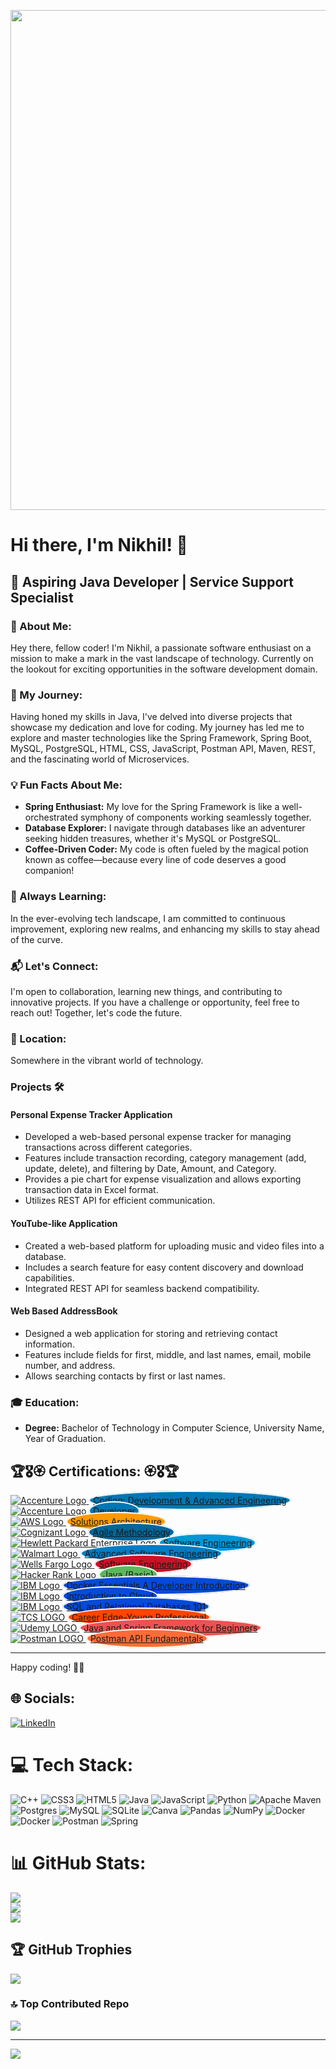 <!-- Header with Gifs -->
<p align="center">
  <img src="nature-landscape-background GIFS.gif" width="800px">
</p>

# Hi there, I'm Nikhil! 👋

## 🚀 Aspiring Java Developer | Service Support Specialist

### 💫 About Me:
Hey there, fellow coder! I'm Nikhil, a passionate software enthusiast on a mission to make a mark in the vast landscape of technology. Currently on the lookout for exciting opportunities in the software development domain.

### 🌱 My Journey:
Having honed my skills in Java, I've delved into diverse projects that showcase my dedication and love for coding. My journey has led me to explore and master technologies like the Spring Framework, Spring Boot, MySQL, PostgreSQL, HTML, CSS, JavaScript, Postman API, Maven, REST, and the fascinating world of Microservices.

### 💡 Fun Facts About Me:
- **Spring Enthusiast:** My love for the Spring Framework is like a well-orchestrated symphony of components working seamlessly together.
- **Database Explorer:** I navigate through databases like an adventurer seeking hidden treasures, whether it's MySQL or PostgreSQL.
- **Coffee-Driven Coder:** My code is often fueled by the magical potion known as coffee—because every line of code deserves a good companion!

### 🚀 Always Learning:
In the ever-evolving tech landscape, I am committed to continuous improvement, exploring new realms, and enhancing my skills to stay ahead of the curve.

### 📬 Let's Connect:
I'm open to collaboration, learning new things, and contributing to innovative projects. If you have a challenge or opportunity, feel free to reach out! Together, let's code the future.

### 📍 Location:
Somewhere in the vibrant world of technology.

### Projects 🛠️

#### Personal Expense Tracker Application
- Developed a web-based personal expense tracker for managing transactions across different categories.
- Features include transaction recording, category management (add, update, delete), and filtering by Date, Amount, and Category.
- Provides a pie chart for expense visualization and allows exporting transaction data in Excel format.
- Utilizes REST API for efficient communication.

#### YouTube-like Application
- Created a web-based platform for uploading music and video files into a database.
- Includes a search feature for easy content discovery and download capabilities.
- Integrated REST API for seamless backend compatibility.

#### Web Based AddressBook
- Designed a web application for storing and retrieving contact information.
- Features include fields for first, middle, and last names, email, mobile number, and address.
- Allows searching contacts by first or last names.

### 🎓 Education:
- **Degree:** Bachelor of Technology in Computer Science, University Name, Year of Graduation.

## 🏆🎖️🏵️ Certifications: 🏵️🎖️🏆

<section id="certificates">

<div class="certificate">
    <a href="Certificates/Accenture Coding Development and Advanced North America.pdf" target="_blank">
        <img src="Certificates/Company Logos/Accenture Logo1.jpg" alt="Accenture Logo" class="company-logo">
        <span style="border-radius: 50%; border: 2px solid white; padding: 5px; background-color: #0077b5;">Coding: Development & Advanced Engineering</span>
    </a>
</div>

<div class="certificate">
    <a href="Certificates/Accenture Virtual Developer Program.pdf" target="_blank">
        <img src="Certificates/Company Logos/Accenture Logo1.jpg" alt="Accenture Logo" class="company-logo">
        <span style="border-radius: 50%; border: 2px solid white; padding: 5px; background-color: #0077b5;">Developer</span>
    </a>
</div>

<div class="certificate">
    <a href="Certificates/AWS Solutions Architecture Virtual Program.pdf" target="_blank">
        <img src="Certificates/Company Logos/AWS LOGO1.png" alt="AWS Logo" class="company-logo">
        <span style="border-radius: 50%; border: 2px solid white; padding: 5px; background-color: #FF9900;">Solutions Architecture</span>
    </a>
</div>

<div class="certificate">
    <a href="Certificates/Cognizant  Agile Methodology Virtual Experience.pdf" target="_blank">
        <img src="Certificates/Company Logos/Cognizant_Logo1.png" alt="Cognizant Logo" class="company-logo">
        <span style="border-radius: 50%; border: 2px solid white; padding: 5px; background-color: #006699;">Agile Methodology</span>
    </a>
</div>

<div class="certificate">
    <a href="Certificates/HPE Software Engineering.pdf" target="_blank">
        <img src="Certificates/Company Logos/HPE Logo.png" alt="Hewlett Packard Enterprise Logo" class="company-logo">
        <span style="border-radius: 50%; border: 2px solid white; padding: 5px; background-color: #0096D6;">Software Engineering</span>
    </a>
</div>

<div class="certificate">
    <a href="Certificates/Walmart Software Engineering.pdf" target="_blank">
        <img src="Certificates/Company Logos/Walmart Logo1.png" alt="Walmart Logo" class="company-logo">
        <span style="border-radius: 50%; border: 2px solid white; padding: 5px; background-color: #007DC5;">Advanced Software Engineering</span>
    </a>
</div>

<div class="certificate">
    <a href="Certificates/Wells Fargo Software Engineering.pdf" target="_blank">
        <img src="Certificates/Company Logos/Wells Fargo Logo.png" alt="Wells Fargo Logo" class="company-logo">
        <span style="border-radius: 50%; border: 2px solid white; padding: 5px; background-color: #CE1126;">Software Engineering</span>
    </a>
</div>

<div class="certificate">
    <a href="Certificates/Hacker Rank_java_basic certificate.pdf" target="_blank">
        <img src="Certificates/Company Logos/Hacker Rank Logo.png" alt="Hacker Rank Logo" class="company-logo">
        <span style="border-radius: 50%; border: 2px solid white; padding: 5px; background-color: #5CB85C;">Java (Basic)</span>
    </a>
</div>

<div class="certificate">
    <a href="Certificates/Docker Essentials A Developer Introduction.pdf" target="_blank">
        <img src="Certificates/Company Logos/IBM.png" alt="IBM Logo" class="company-logo">
        <span style="border-radius: 50%; border: 2px solid white; padding: 5px; background-color: #054ADA;">Docker Essentials A Developer Introduction</span>
    </a>
</div>

<div class="certificate">
    <a href="Certificates/Introduction to Cloud by IBM.pdf" target="_blank">
        <img src="Certificates/Company Logos/IBM.png" alt="IBM Logo" class="company-logo">
        <span style="border-radius: 50%; border: 2px solid white; padding: 5px; background-color: #054ADA;">Introduction to Cloud</span>
    </a>
</div>

<div class="certificate">
    <a href="Certificates/SQL and Relational Databases 101.pdf" target="_blank">
        <img src="Certificates/Company Logos/IBM.png" alt="IBM Logo" class="company-logo">
        <span style="border-radius: 50%; border: 2px solid white; padding: 5px; background-color: #054ADA;">SQL and Relational Databases 101</span>
    </a>
</div>

<div class="certificate">
    <a href="Certificates/TCS Young Professional.pdf" target="_blank">
        <img src="Certificates/Company Logos/TCS LOGO1.jpg" alt="TCS LOGO" class="company-logo">
        <span style="border-radius: 50%; border: 2px solid white; padding: 5px; background-color: #FF4500;">Career Edge-Young Professional</span>
    </a>
</div>

<div class="certificate">
    <a href="Certificates/Java and Spring Framework Udemy.pdf" target="_blank">
        <img src="Certificates/Company Logos/Udemy LOGO.jpg" alt="Udemy LOGO" class="company-logo">
        <span style="border-radius: 50%; border: 2px solid white; padding: 5px; background-color: #EC5252;">Java and Spring Framework for Beginners</span>
    </a>
</div>

<div class="certificate">
    <a href="Certificates/PostMan  Certificate.pdf" target="_blank">
        <img src="Certificates/Company Logos/Postman LOGO.png" alt="Postman LOGO" class="company-logo">
        <span style="border-radius: 50%; border: 2px solid white; padding: 5px; background-color: #FF6C37;">Postman API Fundamentals</span>
    </a>
</div>

<!-- Add more certificate entries as needed -->

</section>

---

Happy coding! 🚀✨


## 🌐 Socials:
[![LinkedIn](https://img.shields.io/badge/LinkedIn-%230077B5.svg?logo=linkedin&logoColor=white)](https://linkedin.com/in/nikhil-patil-308k) 

# 💻 Tech Stack:
![C++](https://img.shields.io/badge/c++-%2300599C.svg?style=for-the-badge&logo=c%2B%2B&logoColor=white) ![CSS3](https://img.shields.io/badge/css3-%231572B6.svg?style=for-the-badge&logo=css3&logoColor=white) ![HTML5](https://img.shields.io/badge/html5-%23E34F26.svg?style=for-the-badge&logo=html5&logoColor=white) ![Java](https://img.shields.io/badge/java-%23ED8B00.svg?style=for-the-badge&logo=openjdk&logoColor=white) ![JavaScript](https://img.shields.io/badge/javascript-%23323330.svg?style=for-the-badge&logo=javascript&logoColor=%23F7DF1E) ![Python](https://img.shields.io/badge/python-3670A0?style=for-the-badge&logo=python&logoColor=ffdd54) ![Apache Maven](https://img.shields.io/badge/Apache%20Maven-C71A36?style=for-the-badge&logo=Apache%20Maven&logoColor=white) ![Postgres](https://img.shields.io/badge/postgres-%23316192.svg?style=for-the-badge&logo=postgresql&logoColor=white) ![MySQL](https://img.shields.io/badge/mysql-%2300000f.svg?style=for-the-badge&logo=mysql&logoColor=white) ![SQLite](https://img.shields.io/badge/sqlite-%2307405e.svg?style=for-the-badge&logo=sqlite&logoColor=white) ![Canva](https://img.shields.io/badge/Canva-%2300C4CC.svg?style=for-the-badge&logo=Canva&logoColor=white) ![Pandas](https://img.shields.io/badge/pandas-%23150458.svg?style=for-the-badge&logo=pandas&logoColor=white) ![NumPy](https://img.shields.io/badge/numpy-%23013243.svg?style=for-the-badge&logo=numpy&logoColor=white) ![Docker](https://img.shields.io/badge/docker-%230db7ed.svg?style=for-the-badge&logo=docker&logoColor=white) ![Docker](https://img.shields.io/badge/docker-%230db7ed.svg?style=for-the-badge&logo=docker&logoColor=white) ![Postman](https://img.shields.io/badge/Postman-FF6C37?style=for-the-badge&logo=postman&logoColor=white) ![Spring](https://img.shields.io/badge/spring-%236DB33F.svg?style=for-the-badge&logo=spring&logoColor=white)
# 📊 GitHub Stats:
![](https://github-readme-stats.vercel.app/api?username=nik308m&theme=nightowl&hide_border=false&include_all_commits=true&count_private=true)<br/>
![](https://github-readme-streak-stats.herokuapp.com/?user=nik308m&theme=nightowl&hide_border=false)<br/>
![](https://github-readme-stats.vercel.app/api/top-langs/?username=nik308m&theme=nightowl&hide_border=false&include_all_commits=true&count_private=true&layout=compact)

## 🏆 GitHub Trophies
![](https://github-profile-trophy.vercel.app/?username=nik308m&theme=radical&no-frame=false&no-bg=true&margin-w=4)

### 🔝 Top Contributed Repo
![](https://github-contributor-stats.vercel.app/api?username=nik308m&limit=5&theme=dark&combine_all_yearly_contributions=true)

---
[![](https://visitcount.itsvg.in/api?id=nik308m&icon=0&color=0)](https://visitcount.itsvg.in)

<!-- Proudly created with GPRM ( https://gprm.itsvg.in ) -->

